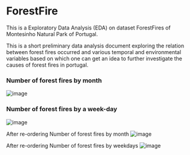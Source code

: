 # ForestFire
This is a Exploratory Data Analysis (EDA) on dataset ForestFires of Montesinho Natural Park of Portugal.

This is a short preliminary data analysis document exploring the relation between forest fires occurred and various temporal and environmental 
variables based on which one can get an idea to further investigate the causes of forest fires in portugal.

### Number of forest fires by month
![image](https://user-images.githubusercontent.com/93579606/178116674-4a503d7e-e34c-4905-a371-342978e73b7b.png)

### Number of forest fires by a week-day
![image](https://user-images.githubusercontent.com/93579606/178116712-d9d497a2-a2ae-4ecd-9dca-6e2270b2d558.png)

After re-ordering Number of forest fires by month
![image](https://user-images.githubusercontent.com/93579606/178116859-ac9325c8-0cb1-4131-a235-f6c59419d9b9.png)

After re-ordering Number of forest fires by weekdays
![image](https://user-images.githubusercontent.com/93579606/178116882-f6e5be89-a73e-4228-a842-b626d9fe49d2.png)
